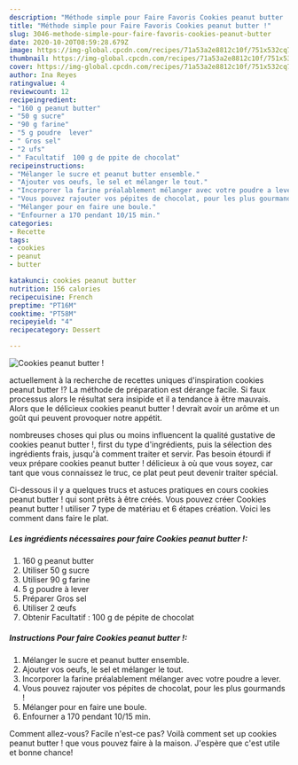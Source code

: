 ```yaml
---
description: "Méthode simple pour Faire Favoris Cookies peanut butter !"
title: "Méthode simple pour Faire Favoris Cookies peanut butter !"
slug: 3046-methode-simple-pour-faire-favoris-cookies-peanut-butter
date: 2020-10-20T08:59:28.679Z
image: https://img-global.cpcdn.com/recipes/71a53a2e8812c10f/751x532cq70/cookies-peanut-butter-photo-principale-de-la-recette.jpg
thumbnail: https://img-global.cpcdn.com/recipes/71a53a2e8812c10f/751x532cq70/cookies-peanut-butter-photo-principale-de-la-recette.jpg
cover: https://img-global.cpcdn.com/recipes/71a53a2e8812c10f/751x532cq70/cookies-peanut-butter-photo-principale-de-la-recette.jpg
author: Ina Reyes
ratingvalue: 4
reviewcount: 12
recipeingredient:
- "160 g peanut butter"
- "50 g sucre"
- "90 g farine"
- "5 g poudre  lever"
- " Gros sel"
- "2 ufs"
- " Facultatif  100 g de ppite de chocolat"
recipeinstructions:
- "Mélanger le sucre et peanut butter ensemble."
- "Ajouter vos oeufs, le sel et mélanger le tout."
- "Incorporer la farine préalablement mélanger avec votre poudre a lever."
- "Vous pouvez rajouter vos pépites de chocolat, pour les plus gourmands !"
- "Mélanger pour en faire une boule."
- "Enfourner a 170 pendant 10/15 min."
categories:
- Recette
tags:
- cookies
- peanut
- butter

katakunci: cookies peanut butter 
nutrition: 156 calories
recipecuisine: French
preptime: "PT16M"
cooktime: "PT58M"
recipeyield: "4"
recipecategory: Dessert

---
```



![Cookies peanut butter !](https://img-global.cpcdn.com/recipes/71a53a2e8812c10f/751x532cq70/cookies-peanut-butter-photo-principale-de-la-recette.jpg)

actuellement à la recherche de recettes uniques d'inspiration cookies peanut butter !? La méthode de préparation est dérange facile. Si faux processus alors le résultat sera insipide et il a tendance à être mauvais. Alors que le délicieux cookies peanut butter ! devrait avoir un arôme et un goût qui peuvent provoquer notre appétit.

nombreuses choses qui plus ou moins influencent la qualité gustative de cookies peanut butter !, first du type d'ingrédients, puis la sélection des ingrédients frais, jusqu'à comment traiter et servir. Pas besoin étourdi if veux prépare cookies peanut butter ! délicieux à où que vous soyez, car tant que vous connaissez le truc, ce plat peut peut devenir traiter spécial.




Ci-dessous il y a quelques trucs et astuces pratiques en cours cookies peanut butter ! qui sont prêts à être créés. Vous pouvez créer Cookies peanut butter ! utiliser 7 type de matériau et 6 étapes création. Voici les comment dans faire le plat.

<!--inarticleads1-->

##### Les ingrédients nécessaires pour faire Cookies peanut butter !:

1.  160 g peanut butter
1. Utiliser 50 g sucre
1. Utiliser 90 g farine
1.  5 g poudre à lever
1. Préparer  Gros sel
1. Utiliser 2 œufs
1. Obtenir  Facultatif : 100 g de pépite de chocolat




<!--inarticleads2-->

##### Instructions Pour faire Cookies peanut butter !:

1. Mélanger le sucre et peanut butter ensemble.
1. Ajouter vos oeufs, le sel et mélanger le tout.
1. Incorporer la farine préalablement mélanger avec votre poudre a lever.
1. Vous pouvez rajouter vos pépites de chocolat, pour les plus gourmands !
1. Mélanger pour en faire une boule.
1. Enfourner a 170 pendant 10/15 min.





Comment allez-vous? Facile n'est-ce pas? Voilà comment set up cookies peanut butter ! que vous pouvez faire à la maison. J'espère que c'est utile et bonne chance!
